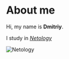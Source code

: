 # About me

Hi, my name is **Dmitriy**.

I study in [*Netology*](https://netology.ru/)

![Netology](https://blog-prod-bucket.website.yandexcloud.net/uploads/2020/05/%D0%BD%D0%BE%D0%B2%D1%8B%D0%B9-%D0%BB%D0%BE%D0%B3%D0%BE-1024x576.png)